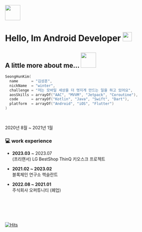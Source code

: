
<img src="https://emojis.slackmojis.com/emojis/images/1531849430/4246/blob-sunglasses.gif?1531849430" width="50"/>

<h1>
  Hello, Im Android Developer 
  <img src="https://emojis.slackmojis.com/emojis/images/1531849430/4246/blob-sunglasses.gif?1531849430" width="30"/>
</h1>

## A little more about me... <img src="https://media.giphy.com/media/VgCDAzcKvsR6OM0uWg/giphy.gif" width="50">

```kotlin
SeongHunKim(
  name      = "김성훈",
  nickName  = "winter",
  challenge = "저는 모바일 세상을 더 멋지게 만드는 일을 하고 있어요",
  aosSkills = arrayOf("AAC", "MVVM", "Jetpack", "Coroutine"),
  code      = arrayOf("Kotlin", "Java", "Swift", "Dart"),
  platform  = arrayOf("Android", "iOS", "Flutter")
)
```
<br/>

2020년 8월 ~ 2021년 1월

### 💻 work experience
- <b>2023.03</b> ~ 2023.07<br/>
(프리랜서) LG BestShop ThinQ 키오스크 프로젝트

- <b>2021.02 ~ 2023.02</b> <br/>
블록체인 연구소 헥슬란트

- <b>2022.08 ~ 2021.01</b> <br/>
주식회사 오퍼튜니티 (폐업)



<br/>
<br/>

<!-- <a href="https://github.com/winter-love-dev"><img style="height:170px" src="https://github-readme-stats.vercel.app/api?username=winter-love-dev&show_icons=true&include_all_commits=true&theme=monokai&hide_border=true" alt="Winter's github stats" /></a>
[![Solved.ac Profile](http://mazassumnida.wtf/api/v2/generate_badge?boj=keems)](https://solved.ac/keems/)  -->

<br/>
<!-- 
[![Top Langs](https://github-readme-stats.vercel.app/api/top-langs/?username=winter-love-dev&layout=compact&theme=dark)](https://github.com/anuraghazra/github-readme-stats)
 -->
<br/>

[![Hits](https://hits.seeyoufarm.com/api/count/incr/badge.svg?url=https%3A%2F%2Fgithub.com%2Fwinter-love-dev%2Fhit-counter&count_bg=%23000000&title_bg=%2379C83D&icon=android.svg&icon_color=%23FFFFFF&title=hits&edge_flat=false)](https://hits.seeyoufarm.com)



